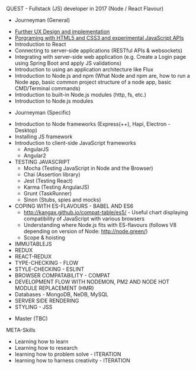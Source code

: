 QUEST - Fullstack (JS) developer in 2017 (Node / React Flavour)

* Journeyman (General)
 - [Further UX Design and implementation](https://github.com/jigna-shah/skill-further-UX-design-and-implementation-journeyman-dev)
 - [Porgraming with HTML5 and CSS3 and experimental JavaScript APIs](https://github.com/jigna-shah/skill-programing-with-HTML5-CSS3-and-Javascript-API-JS-journeyman-dev)
 - Introduction to React
 - Connecting to server-side applications (RESTful APIs & websockets)
 - Integrating with server-side web application (e.g. Create a Login page using Spring Boot and apply JS validations)
 - Introduction to using an application architecture like Flux
 - Introduction to Node.js and npm (What Node and npm are, how to run a Node app, basic common project structure of a node app, basic CMD/Terminal commands)
 - Introduction to built-in Node.js modules (http, fs, etc.)
 - Introduction to Node.js modules

* Journeyman (Specific)
 - Introduction to Node frameworks (Express(++), Hapi, Electron - Desktop)
 - Installing JS framework
 - Introduction to client-side JavaScript frameworks
   - AngularJS
   - Angular2
 - TESTING JAVASCRIPT
   - Mocha (Testing JavaScript in Node and the Browser)
   - Chai (Assertion library)
   - Jest (Testing React)
   - Karma (Testing AngularJS)
   - Grunt (TaskRunner)
   - Sinon (Stubs, spies and mocks)
 - COPING WITH ES-FLAVOURS - BABEL AND ES6
   - http://kangax.github.io/compat-table/es5/ - Useful chart displaying compatibility of JavaScript with various browsers
   - Understanding where Node.js fits with ES-flavours (follows V8 depending on version of Node: http://node.green/)
   - Scope & hoisting
 - IMMUTABLEJS
 - REDUX
 - REACT-REDUX
 - TYPE-CHECKING - FLOW
 - STYLE-CHECKING - ESLINT
 - BROWSER COMPATABILITY - COMPAT
 - DEVELOPMENT FLOW WITH NODEMON, PM2 AND NODE HOT MODULE REPLACEMENT (HMR)
 - Databases - MongoDB, NeDB, MySQL
 - SERVER SIDE RENDERING
 - STYLING - JSS

* Master (TBC)

META-Skills
 * Learning how to learn
 * Learning how to research
 * learning how to problem solve - ITERATION
 * learning how to harness creativity - ITERATION
